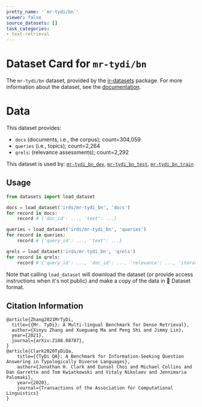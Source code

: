 ```yaml
---
pretty_name: '`mr-tydi/bn`'
viewer: false
source_datasets: []
task_categories:
- text-retrieval
---
```


# Dataset Card for `mr-tydi/bn`

The `mr-tydi/bn` dataset, provided by the [ir-datasets](https://ir-datasets.com/) package.
For more information about the dataset, see the [documentation](https://ir-datasets.com/mr-tydi#mr-tydi/bn).

# Data

This dataset provides:
 - `docs` (documents, i.e., the corpus); count=304,059
 - `queries` (i.e., topics); count=2,264
 - `qrels`: (relevance assessments); count=2,292


This dataset is used by: [`mr-tydi_bn_dev`](https://huggingface.co/datasets/irds/mr-tydi_bn_dev), [`mr-tydi_bn_test`](https://huggingface.co/datasets/irds/mr-tydi_bn_test), [`mr-tydi_bn_train`](https://huggingface.co/datasets/irds/mr-tydi_bn_train)


## Usage

```python
from datasets import load_dataset

docs = load_dataset('irds/mr-tydi_bn', 'docs')
for record in docs:
    record # {'doc_id': ..., 'text': ...}

queries = load_dataset('irds/mr-tydi_bn', 'queries')
for record in queries:
    record # {'query_id': ..., 'text': ...}

qrels = load_dataset('irds/mr-tydi_bn', 'qrels')
for record in qrels:
    record # {'query_id': ..., 'doc_id': ..., 'relevance': ..., 'iteration': ...}

```

Note that calling `load_dataset` will download the dataset (or provide access instructions when it's not public) and make a copy of the
data in 🤗 Dataset format.

## Citation Information

```
@article{Zhang2021MrTyDi,
  title={{Mr. TyDi}: A Multi-lingual Benchmark for Dense Retrieval}, 
  author={Xinyu Zhang and Xueguang Ma and Peng Shi and Jimmy Lin},
  year={2021},
  journal={arXiv:2108.08787},
}
@article{Clark2020TyDiQa,
    title={{TyDi QA}: A Benchmark for Information-Seeking Question Answering in Typologically Diverse Languages},
    author={Jonathan H. Clark and Eunsol Choi and Michael Collins and Dan Garrette and Tom Kwiatkowski and Vitaly Nikolaev and Jennimaria Palomaki},
    year={2020},
    journal={Transactions of the Association for Computational Linguistics}
}
```
